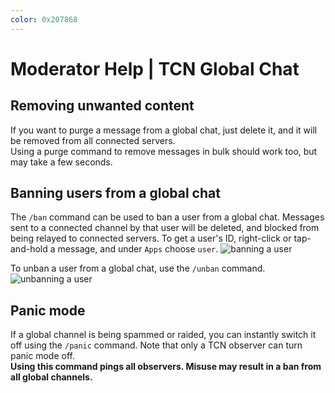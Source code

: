 ```yaml
---
color: 0x207868
---
```


# Moderator Help | TCN Global Chat

## Removing unwanted content
If you want to purge a message from a global chat, just delete it, and it will be removed from all connected servers.\
Using a purge command to remove messages in bulk should work too, but may take a few seconds.

## Banning users from a global chat
The `/ban` command can be used to ban a user from a global chat. Messages sent to a connected channel by that user will be deleted, and blocked from being relayed to connected servers. To get a user's ID, right-click or tap-and-hold a message, and under `Apps` choose `user`.
![banning a user](https://i.ibb.co/9NZtRsY/ban.gif)

To unban a user from a global chat, use the `/unban` command.
![unbanning a user](https://i.ibb.co/yRvbs17/unban.gif)

## Panic mode
If a global channel is being spammed or raided, you can instantly switch it off using the `/panic` command. Note that only a TCN observer can turn panic mode off.\
**Using this command pings all observers. Misuse may result in a ban from all global channels.**